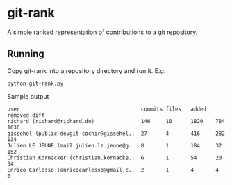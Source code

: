 git-rank
========

A simple ranked representation of contributions to a git repository.


## Running

Copy git-rank into a repository directory and run it. E.g:

    python git-rank.py

Sample output

    user                                       commits files   added   removed diff
    richard (richard@richard.do)               146     10      1820    784     1036
    gissehel (public-devgit-cochir@gissehel..  27      4       416     282     134
    Julien LE JEUNE (mail.julien.le.jeune@g..  8       1       184     32      152
    Christian Kornacker (christian.kornacke..  6       1       54      20      34
    Enrico Carlesso (enricocarlesso@gmail.c..  2       1       4       4       0